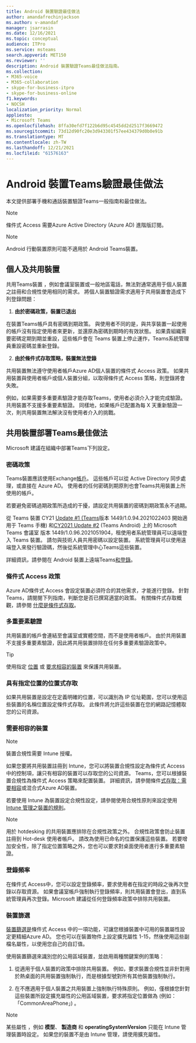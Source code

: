 ```yaml
---
title: Android 裝置驗證最佳做法
author: amandafrechinjackson
ms.author: v-amandaf
manager: jsarrasin
ms.date: 12/16/2021
ms.topic: conceptual
audience: ITPro
ms.service: msteams
search.appverid: MET150
ms.reviewer: ''
description: Android 裝置驗證Teams最佳做法指南。
ms.collection:
- M365-voice
- M365-collaboration
- skype-for-business-itpro
- skype-for-business-online
f1.keywords:
- NOCSH
localization_priority: Normal
appliesto:
- Microsoft Teams
ms.openlocfilehash: 8ffa30efd7f122b6d95c4545dd2d2517f3669472
ms.sourcegitcommit: 73d12d90fc20e3d943301f57ee434379d0b0e91b
ms.translationtype: MT
ms.contentlocale: zh-TW
ms.lasthandoff: 12/21/2021
ms.locfileid: "61576163"
---
```

# <a name="authentication-best-practices-for-teams-android-devices"></a>Android 裝置Teams驗證最佳做法

本文提供部署手機和通話裝置驗證Teams一般指南和最佳做法。

>[!NOTE]
>條件式 Access 需要Azure Active Directory (Azure AD) 進階版訂閱。

>[!NOTE]
>Android 行動裝置原則可能不適用於 Android Teams裝置。


## <a name="personal-and-shared-devices"></a>個人及共用裝置

共用Teams裝置 ，例如會議室裝置或一般地區電話，無法對通常適用于個人裝置之註冊和合規性使用相同的需求。 將個人裝置驗證需求適用于共用裝置會造成下列登錄問題：

1.  **由於密碼政策，裝置已退出**

在裝置Teams帳戶具有密碼到期政策。 與使用者不同的是，與共享裝置一起使用的帳戶沒有指定使用者來更新，並還原為密碼到期時的有效狀態。 如果貴組織需要密碼定期到期並重設，這些帳戶會在 Teams 裝置上停止運作，Teams系統管理員重設密碼並重新登錄。

2.  **由於條件式存取策略，裝置無法登錄**

共用裝置無法遵守使用者帳戶Azure AD個人裝置的條件式 Access 政策。 如果共用裝置與使用者帳戶或個人裝置分組，以取得條件式 Access 策略，則登錄將會失敗。

例如，如果需要多重要素驗證才能存取Teams，使用者必須介入才能完成驗證。 共用裝置不支援多重要素驗證。 同樣地，如果帳戶已配置為每 X 天重新驗證一次，則共用裝置無法解決沒有使用者介入的挑戰。

## <a name="best-practices-for-teams-shared-device-deployments"></a>共用裝置部署Teams最佳做法

Microsoft 建議在組織中部署Teams下列設定。

### <a name="password-policy"></a>**密碼政策**

Teams裝置應該使用Exchange[帳戶](/exchange/recipients-in-exchange-online/manage-resource-mailboxes)。 這些帳戶可以從 Active Directory 同步處理，或直接在 Azure AD。 使用者的任何密碼到期原則也會Teams共用裝置上所使用的帳戶。

若要避免密碼過期政策所造成的干擾，請設定共用裝置的密碼到期政策永不過期。

從 Teams 裝置 CY21 [Update #1 (Teams](https://support.microsoft.com/office/what-s-new-in-microsoft-teams-devices-eabf4d81-acdd-4b23-afa1-9ee47bb7c5e2#ID0EBD=Desk_phones)版本 1449/1.0.94.2021022403 開始適用于 Teams 手機) 和[CY2021 Update #2](https://support.microsoft.com/office/what-s-new-in-microsoft-teams-devices-eabf4d81-acdd-4b23-afa1-9ee47bb7c5e2#ID0EBD=Teams_Rooms_on_Android) (Teams Android) 上的 Microsoft Teams 會議室 版本 1449/1.0.96.2021051904，租使用者系統管理員可以遠端登入 Teams 裝置。 請勿與技術人員共用密碼以設定裝置。 系統管理員可以使用遠端登入來發行驗證碼，然後從系統管理中心Teams這些裝置。

詳細資訊，請參閱在 Android 裝置上遠端Teams[和登錄](/MicrosoftTeams/devices/remote-provision-remote-login)。 

### <a name="conditional-access-policies"></a>**條件式 Access 政策**

Azure AD條件式 Access 會設定裝置必須符合的其他需求，才能進行登錄。 針對Teams，請閱閱下列指南，判斷您是否已撰寫適當的政策。 有關條件式存取概觀，請參閱 [什麼是條件式存取](/azure/active-directory/conditional-access/overview)。

### <a name="multi-factor-authentication"></a>多重要素驗證

共用裝置的帳戶會連結至會議室或實體空間，而不是使用者帳戶。 由於共用裝置不支援多重要素驗證，因此將共用裝置排除在任何多重要素驗證政策中。

>[!TIP]
>使用指定 [位置](/azure/active-directory/conditional-access/location-condition) 或 [要求相容的裝置](/azure/active-directory/conditional-access/howto-conditional-access-policy-compliant-device) 來保護共用裝置。

### <a name="location-based-access-with-named-locations"></a>具有指定位置的位置式存取

如果共用裝置是設定在定義明確的位置，可以識別為 IP 位址範圍，您可以使用這些裝置的名稱位置設定條件式存取。 [](/azure/active-directory/conditional-access/location-condition) 此條件將允許這些裝置在您的網路記憶體取您的公司資源。

### <a name="require-compliant-device"></a>需要相容的裝置

>[!NOTE]
>裝置合規性需要 Intune 授權。

如果您要將共用裝置註冊到 Intune，您可以將裝置合規性設定為條件式 Access 中的控制項，讓只有相容的裝置可以存取您的公司資源。 Teams，您可以根據裝置合規性為條件式 Access 策略來配置裝置。 詳細資訊，請參閱條件[式存取：需要相容](/azure/active-directory/conditional-access/howto-conditional-access-policy-compliant-device)或混合式Azure AD裝置。

若要使用 Intune 為裝置設定合規性設定，請參閱使用合規性原則來設定使用 [Intune 管理之裝置的規則](/intune/protect/device-compliance-get-started)。

>[!NOTE]
> 用於 hotdesking 的共用裝置應排除在合規性政策之外。 合規性政策會防止裝置註冊到 Hot-desk 使用者帳戶。 請改為使用已命名的位置保護這些裝置。
> 若要增加安全性，除了指定位置[](/azure/active-directory/authentication/tutorial-enable-azure-mfa)策略之外，您也可以要求對桌面使用者進行多重要素驗證。

### <a name="sign-in-frequency"></a>登錄頻率

在條件式 Access[](/azure/active-directory/conditional-access/howto-conditional-access-session-lifetime#user-sign-in-frequency)中，您可以設定登錄頻率，要求使用者在指定的時段之後再次登錄以存取資源。 如果會議室帳戶強制執行登錄頻率，則共用裝置會登出，直到系統管理員再次登錄。Microsoft 建議從任何登錄頻率政策中排除共用裝置。

### <a name="filters-for-devices"></a>裝置篩選

[裝置篩選是](/azure/active-directory/conditional-access/concept-condition-filters-for-devices)條件式 Access 中的一項功能，可讓您根據裝置中可用的裝置屬性設定更精細Azure AD。 您也可以在裝置物件上設定擴充屬性 1-15，然後使用這些副檔名屬性，以使用您自己的自訂值。

使用裝置篩選來識別您的公用區域裝置，並啟用兩種關鍵案例的策略：

1.  從適用于個人裝置的政策中排除共用裝置。 例如，要求裝置合規性並非針對用於熱桌面的共用裝置強制執行，而是根據型號對所有其他裝置強制執行。

2.  在不應適用于個人裝置之共用裝置上強制執行特殊原則。 例如，僅根據您針對這些裝置所設定擴充屬性的公用區域裝置，要求將指定位置做為 (例如：「CommonAreaPhone」) 。

>[!NOTE] 
> 某些屬性 ，例如 **模型**、 **製造商** 和 **operatingSystemVersion** 只能在 Intune 管理裝置時設定。 如果您的裝置不是由 Intune 管理，請使用擴充屬性。